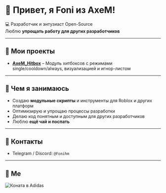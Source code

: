 # 👋 Привет, я Foni из AxeM!

💻 Разработчик и энтузиаст Open-Source  
Люблю **упрощать работу для других разработчиков** 

---

## 🔹 Мои проекты

- [**AxeM_Hitbox**](https://github.com/Fonihm/AxeM_Hitbox) – Модуль хитбоксов с режимами single/cooldown/always, визуализацией и игнор-листом  

---

## 🔹 Чем я занимаюсь

- Создаю **модульные скрипты** и инструменты для Roblox и других платформ  
- Оптимизирую и упрощаю процессы разработки  
- Делаю код понятным и доступным для других разработчиков  
- Люблю **ещё чай и поспать**

---

## 🔹 Контакты

- Telegram / Discord: `@Fonihm`  

---

## 🔹 Me

![Коната в Adidas](https://media.tenor.com/XRk8tZc5N1IAAAAC/konata-izumi-adidas.gif)


